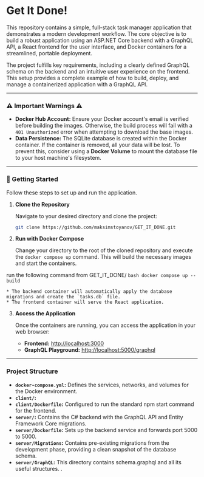# Get It Done!

This repository contains a simple, full-stack task manager application that demonstrates a modern development workflow. The core objective is to build a robust application using an ASP.NET Core backend with a GraphQL API, a React frontend for the user interface, and Docker containers for a streamlined, portable deployment.

The project fulfills key requirements, including a clearly defined GraphQL schema on the backend and an intuitive user experience on the frontend. This setup provides a complete example of how to build, deploy, and manage a containerized application with a GraphQL API.

---

### ⚠️ Important Warnings ⚠️

* **Docker Hub Account:** Ensure your Docker account's email is verified before building the images. Otherwise, the build process will fail with a `401 Unauthorized` error when attempting to download the base images.
* **Data Persistence:** The SQLite database is created within the Docker container. If the container is removed, all your data will be lost. To prevent this, consider using a **Docker Volume** to mount the database file to your host machine's filesystem.

---

### 🚀 Getting Started

Follow these steps to set up and run the application.

1.  **Clone the Repository**

    Navigate to your desired directory and clone the project:

    ```bash
    git clone https://github.com/maksimstoyanov/GET_IT_DONE.git
    ```

2.  **Run with Docker Compose**

    Change your directory to the root of the cloned repository and execute the `docker compose up` command. This will build the necessary images and start the containers.

run the following command from GET_IT_DONE/ 
    ```bash
    docker compose up --build
    ```

    * The backend container will automatically apply the database migrations and create the `tasks.db` file.
    * The frontend container will serve the React application.

3.  **Access the Application**

    Once the containers are running, you can access the application in your web browser:

    * **Frontend:** [http://localhost:3000](http://localhost:3000)
    * **GraphQL Playground:** [http://localhost:5000/graphql](http://localhost:5000/graphql)

---

### Project Structure

* **`docker-compose.yml`:** Defines the services, networks, and volumes for the Docker environment.
* **`client/`:** 
* **`client/Dockerfile`:** Configured to run the standard npm start command for the frontend.
* **`server/`:** Contains the C# backend with the GraphQL API and Entity Framework Core migrations.
* **`server/Dockerfile`:** Sets up the backend service and forwards port 5000 to 5000.
* **`server/Migrations`:** Contains pre-existing migrations from the development phase, providing a clean snapshot of the database schema.
* **`server/GraphQL`:** This directory contains schema.graphql and all its useful structures. .

